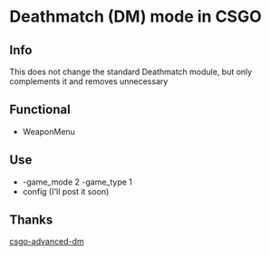 # Deathmatch (DM) mode in CSGO

## Info
This does not change the standard Deathmatch module, but only complements it and removes unnecessary

## Functional 
- WeaponMenu

## Use
- -game_mode 2 -game_type 1
- config (I'll post it soon)

## Thanks
[csgo-advanced-dm](https://github.com/alexey-gamov/csgo-advanced-dm)